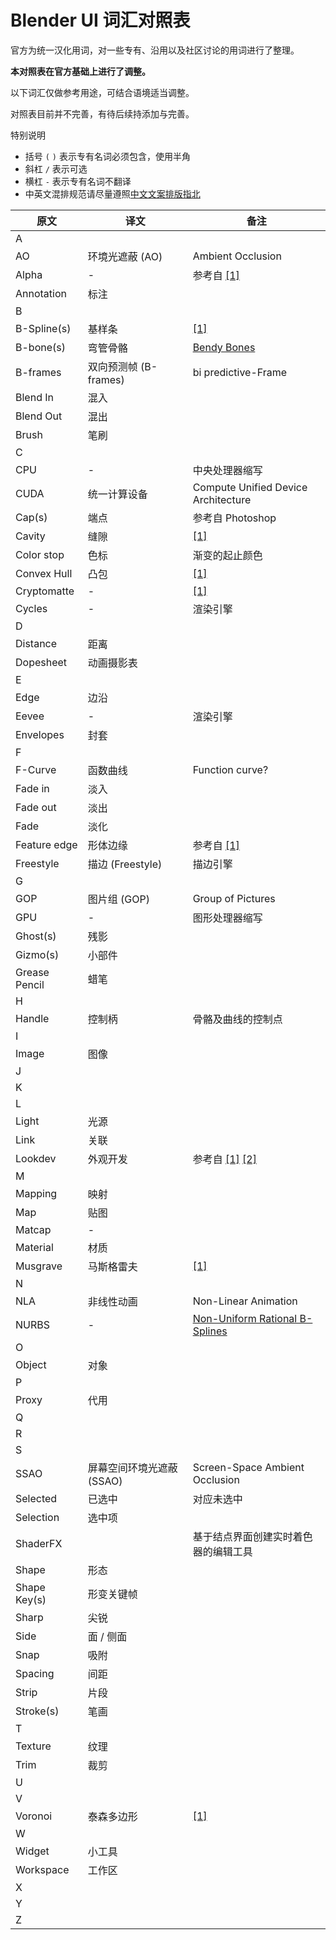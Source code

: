 # Blender UI 词汇对照表

官方为统一汉化用词，对一些专有、沿用以及社区讨论的用词进行了整理。

**本对照表在官方基础上进行了调整。**

以下词汇仅做参考用途，可结合语境适当调整。

对照表目前并不完善，有待后续持添加与完善。

特别说明

* 括号 `(` `)` 表示专有名词必须包含，使用半角
* 斜杠 `/` 表示可选
* 横杠 `-` 表示专有名词不翻译
* 中英文混排规范请尽量遵照[中文文案排版指北](https://github.com/sparanoid/chinese-copywriting-guidelines/blob/master/README.zh-CN.md)

原文|译文|备注
----|----|----
A |
AO|环境光遮蔽 (AO)|Ambient Occlusion
Alpha|-|参考自 [[1]](https://zh.wikipedia.org/zh-hans/%E9%98%BF%E5%B0%94%E6%B3%95%E9%80%9A%E9%81%93)
Annotation|标注|
B |
B-Spline(s)|基样条|[[1]](https://zh.wikipedia.org/wiki/B%E6%A0%B7%E6%9D%A1)
B-bone(s)|弯管骨骼|[Bendy Bones](https://forums.autodesk.com/t5/3ds-max-ideas/bendy-bones-for-3dsmax/idi-p/7593357)
B-frames|双向预测帧 (B-frames)|bi predictive-Frame
Blend In|混入|
Blend Out|混出|
Brush|笔刷|
C |
CPU|-|中央处理器缩写
CUDA|统一计算设备|Compute Unified Device Architecture
Cap(s)|端点|参考自 Photoshop
Cavity|缝隙|[[1]](https://zhuanlan.zhihu.com/p/27339998)
Color stop|色标|渐变的起止颜色
Convex Hull|凸包|[[1]](https://zh.wikipedia.org/zh/%E5%87%B8%E5%8C%85)
Cryptomatte|-|[[1]](https://github.com/Psyop/Cryptomatte)
Cycles|-|渲染引擎
D |
Distance|距离|
Dopesheet|动画摄影表
E |
Edge|边沿|
Eevee|-|渲染引擎
Envelopes|封套|
F |
F-Curve|函数曲线|Function curve?
Fade in|淡入|
Fade out|淡出|
Fade|淡化|
Feature edge|形体边缘|参考自 [[1]](http://dict.cn/feature%20edge)
Freestyle|描边 (Freestyle)|描边引擎
G |
GOP|图片组 (GOP)|Group of Pictures
GPU|-|图形处理器缩写
Ghost(s)|残影|
Gizmo(s)|小部件|
Grease Pencil|蜡笔|
H |
Handle|控制柄|骨骼及曲线的控制点
I |
Image|图像|
J |
K |
L |
Light|光源|
Link|关联|
Lookdev|外观开发|参考自 [[1]](https://www.zhihu.com/question/48366815) [[2]](http://www.linecg.com/news_8284.html)
M |
Mapping|映射|
Map|贴图|
Matcap|-|
Material|材质|
Musgrave|马斯格雷夫|[[1]](https://en.wikipedia.org/wiki/Ken_Musgrave)
N |
NLA|非线性动画|Non-Linear Animation
NURBS|-|[Non-Uniform Rational B-Splines](https://zh.wikipedia.org/wiki/%E9%9D%9E%E5%9D%87%E5%8C%80%E6%9C%89%E7%90%86B%E6%A0%B7%E6%9D%A1)
O |
Object|对象|
P |
Proxy|代用|
Q |
R |
S |
SSAO|屏幕空间环境光遮蔽 (SSAO)|Screen-Space Ambient Occlusion
Selected|已选中|对应未选中
Selection|选中项
ShaderFX||基于结点界面创建实时着色器的编辑工具
Shape|形态|
Shape Key(s)|形变关键帧
Sharp|尖锐|
Side|面 / 侧面|
Snap|吸附|
Spacing|间距|
Strip|片段|
Stroke(s)|笔画|
T |
Texture|纹理|
Trim|裁剪|
U |
V |
Voronoi|泰森多边形|[[1]](https://zh.wikipedia.org/zh-hans/%E6%B2%83%E7%BD%97%E8%AF%BA%E4%BC%8A%E5%9B%BE)
W |
Widget|小工具
Workspace|工作区|
X |
Y |
Z |